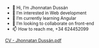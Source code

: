 - 👋 Hi, I’m Jhonnatan Dussán
- 👀 I’m interested in Web development
- 🌱 I’m currently learning Angular
- 💞️ I’m looking to collaborate on front-end
- 📫 How to reach me, +34 624452099

<!---
jodu07/jodu07 is a ✨ special ✨ repository because its `README.md` (this file) appears on your GitHub profile.
You can click the Preview link to take a look at your changes.
--->
[CV - Jhonnatan Dussán.pdf](https://github.com/user-attachments/files/17612476/CV.-.Jhonnatan.Dussan.pdf)
